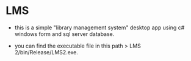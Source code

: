 # LMS
- this is a simple "library management system" desktop app using c# windows form and sql server database.

- you can find the executable file in this path > LMS 2/bin/Release/LMS2.exe.
